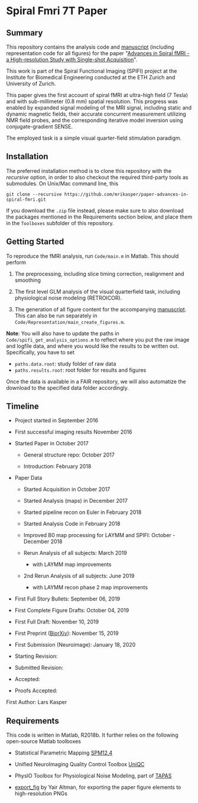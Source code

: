 Spiral Fmri 7T Paper
====================

Summary
-------

This repository contains the analysis code and [manuscript](Manuscript.md) 
(including representation code for all figures) for the paper 
"[Advances in Spiral fMRI - a High-resolution Study with Single-shot Acquisition](https://www.biorxiv.org/content/10.1101/842179v2)".

This work is part of the Spiral Functional Imaging (SPIFI) project at the
Institute for Biomedical Engineering conducted at the ETH Zurich and University
of Zurich.

This paper gives the first account of spiral fMRI at ultra-high field (7 Tesla)
and with sub-millimeter (0.8 mm) spatial resolution. This progress was enabled
by expanded signal modeling of the MRI signal, including static and dynamic
magnetic fields, their accurate concurrent measurement utilizing NMR field
probes, and the corresponding iterative model inversion using conjugate-gradient
SENSE.

The employed task is a simple visual quarter-field stimulation paradigm.

Installation
------------

The preferred installation method is to clone this repository with the
*recursive* option, in order to also checkout the required third-party tools as
submodules. On Unix/Mac command line, this

`git clone --recursive https://github.com/mrikasper/paper-advances-in-spiral-fmri.git`

If you download the `.zip` file instead, please make sure to also download the
packages mentioned in the Requirements section below, and place them in the
`Toolboxes` subfolder of this repository.

Getting Started
---------------

To reproduce the fMRI analysis, run `Code/main.m` in Matlab. This should perform

1.  The preprocessing, including slice timing correction, realignment and
    smoothing

2.  The first level GLM analysis of the visual quarterfield task, including
    physiological noise modeling (RETROICOR).

3.  The generation of all figure content for the accompanying 
    [manuscript](Manuscript.md). This can also be run separately in
    `Code/Representation/main_create_figures.m`.

**Note**: You will also have to update the paths in
`Code/spifi_get_analysis_options.m` to reflect where you put the raw image and
logfile data, and where you would like the results to be written out.
Specifically, you have to set

- `paths.data.root`: study folder of raw data
- `paths.results.root`: root folder for results and figures

Once the data is available in a FAIR repository, we will also automatize the download to the
specified data folder accordingly.

Timeline
--------

-   Project started in September 2016

-   First successful imaging results November 2016

-   Started Paper in October 2017

    -   General structure repo: October 2017

    -   Introduction: February 2018

-   Paper Data

    -   Started Acquisition in October 2017

    -   Started Analysis (maps) in December 2017

    -   Started pipeline recon on Euler in February 2018

    -   Started Analysis Code in February 2018

    -   Improved B0 map processing for LAYMM and SPIFI: October - December 2018

    -   Rerun Analysis of all subjects: March 2019

        -   with LAYMM map improvements

    -   2nd Rerun Analysis of all subjects: June 2019

        -   with LAYMM recon phase 2 map improvements

-   First Full Story Bullets: September 06, 2019

-   First Complete Figure Drafts: October 04, 2019

-   First Full Draft: November 10, 2019

-   First Preprint ([BiorXiv](https://www.biorxiv.org/content/10.1101/842179v1)): November 15, 2019 

-   First Submission (Neuroimage): January 18, 2020

-   Starting Revision:

-   Submitted Revision:

-   Accepted:

-   Proofs Accepted:

First Author: Lars Kasper

Requirements
------------

This code is written in Matlab, R2018b. It further relies on the following
open-source Matlab toolboxes

-   Statistical Parametric Mapping [SPM12.4](https://github.com/spm-central/spm12)

-   Unified NeuroImaging Quality Control Toolbox [UniQC](https://gitlab.ethz.ch/uniqc/uniqc-code)

-   PhysIO Toolbox for Physiological Noise Modeling, part of [TAPAS](https://translationalneuromodeling.github.io/tapas)

-   [export_fig](https://github.com/altmany/export_fig.git) by Yair Altman, for
exporting the paper figure elements to high-resolution PNGs
